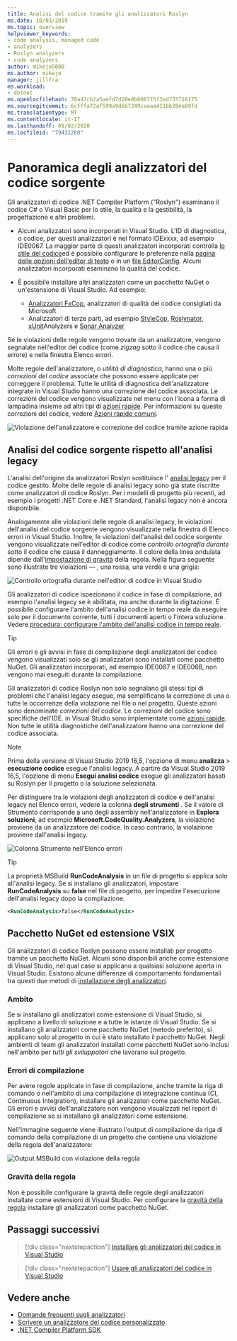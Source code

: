 ```yaml
---
title: Analisi del codice tramite gli analizzatori Roslyn
ms.date: 10/03/2019
ms.topic: overview
helpviewer_keywords:
- code analysis, managed code
- analyzers
- Roslyn analyzers
- code analyzers
author: mikejo5000
ms.author: mikejo
manager: jillfra
ms.workload:
- dotnet
ms.openlocfilehash: 78a47cb2a5aefd7d20e0b8087f5f3ad735716175
ms.sourcegitcommit: 6cfffa72af599a9d667249caaaa411bb28ea69fd
ms.translationtype: MT
ms.contentlocale: it-IT
ms.lasthandoff: 09/02/2020
ms.locfileid: "79431280"
---
```

# <a name="overview-of-source-code-analyzers"></a>Panoramica degli analizzatori del codice sorgente

Gli analizzatori di codice .NET Compiler Platform ("Roslyn") esaminano il codice C# o Visual Basic per lo stile, la qualità e la gestibilità, la progettazione e altri problemi.

- Alcuni analizzatori sono incorporati in Visual Studio. L'ID di diagnostica, o codice, per questi analizzatori è nel formato IDExxxx, ad esempio IDE0067. La maggior parte di questi analizzatori incorporati controlla [lo stile del codice](../ide/code-styles-and-code-cleanup.md)ed è possibile configurare le preferenze nella [pagina delle opzioni dell'editor di testo](../ide/code-styles-and-code-cleanup.md) o in un [file EditorConfig](../ide/editorconfig-code-style-settings-reference.md). Alcuni analizzatori incorporati esaminano la qualità del codice.

- È possibile installare altri analizzatori come un pacchetto NuGet o un'estensione di Visual Studio. Ad esempio:

  - [Analizzatori FxCop](../code-quality/install-fxcop-analyzers.md), analizzatori di qualità del codice consigliati da Microsoft
  - Analizzatori di terze parti, ad esempio [StyleCop](https://www.nuget.org/packages/StyleCop.Analyzers/), [Roslynator](https://www.nuget.org/packages/Roslynator.Analyzers/), [xUnit](https://www.nuget.org/packages/xunit.analyzers/)Analyzers e [Sonar Analyzer](https://www.nuget.org/packages/SonarAnalyzer.CSharp/)

Se le violazioni delle regole vengono trovate da un analizzatore, vengono segnalate nell'editor del codice (come *zigzag* sotto il codice che causa il errore) e nella finestra Elenco errori.

Molte regole dell'analizzatore, o *utilità di diagnostica*, hanno una o più *correzioni del codice* associate che possono essere applicate per correggere il problema. Tutte le utilità di diagnostica dell'analizzatore integrate in Visual Studio hanno una correzione del codice associata. Le correzioni del codice vengono visualizzate nel menu con l'icona a forma di lampadina insieme ad altri tipi di [azioni rapide](../ide/quick-actions.md). Per informazioni su queste correzioni del codice, vedere [Azioni rapide comuni](../ide/common-quick-actions.md).

![Violazione dell'analizzatore e correzione del codice tramite azione rapida](../code-quality/media/built-in-analyzer-code-fix.png)

## <a name="source-code-analysis-versus-legacy-analysis"></a>Analisi del codice sorgente rispetto all'analisi legacy

L'analisi dell'origine da analizzatori Roslyn sostituisce l' [analisi legacy](../code-quality/code-analysis-for-managed-code-overview.md) per il codice gestito. Molte delle regole di analisi legacy sono già state riscritte come analizzatori di codice Roslyn. Per i modelli di progetto più recenti, ad esempio i progetti .NET Core e .NET Standard, l'analisi legacy non è ancora disponibile.

Analogamente alle violazioni delle regole di analisi legacy, le violazioni dell'analisi del codice sorgente vengono visualizzate nella finestra di Elenco errori in Visual Studio. Inoltre, le violazioni dell'analisi del codice sorgente vengono visualizzate nell'editor di codice come *controllo ortografia durante* sotto il codice che causa il danneggiamento. Il colore della linea ondulata dipende dall'[impostazione di gravità](../code-quality/use-roslyn-analyzers.md#rule-severity) della regola. Nella figura seguente sono illustrate tre violazioni &mdash; , una rossa, una verde e una grigia:

![Controllo ortografia durante nell'editor di codice in Visual Studio](media/diagnostics-severity-colors.png)

Gli analizzatori di codice ispezionano il codice in fase di compilazione, ad esempio l'analisi legacy se è abilitata, ma anche durante la digitazione. È possibile configurare l'ambito dell'analisi codice in tempo reale da eseguire solo per il documento corrente, tutti i documenti aperti o l'intera soluzione. Vedere [procedura: configurare l'ambito dell'analisi codice in tempo reale](./configure-live-code-analysis-scope-managed-code.md).

> [!TIP]
> Gli errori e gli avvisi in fase di compilazione degli analizzatori del codice vengono visualizzati solo se gli analizzatori sono installati come pacchetto NuGet. Gli analizzatori incorporati, ad esempio IDE0067 e IDE0068, non vengono mai eseguiti durante la compilazione.

Gli analizzatori di codice Roslyn non solo segnalano gli stessi tipi di problemi che l'analisi legacy esegue, ma semplificano la correzione di una o tutte le occorrenze della violazione nel file o nel progetto. Queste azioni sono denominate *correzioni del codice*. Le correzioni del codice sono specifiche dell'IDE. in Visual Studio sono implementate come [azioni rapide](../ide/quick-actions.md). Non tutte le utilità diagnostiche dell'analizzatore hanno una correzione del codice associata.

> [!NOTE]
> Prima della versione di Visual Studio 2019 16,5, l'opzione di menu **analizza**  >  **esecuzione codice** esegue l'analisi legacy. A partire da Visual Studio 2019 16,5, l'opzione di menu **Esegui analisi codice** esegue gli analizzatori basati su Roslyn per il progetto o la soluzione selezionata.

Per distinguere tra le violazioni degli analizzatori di codice e dell'analisi legacy nel Elenco errori, vedere la colonna **degli strumenti** . Se il valore di Strumento corrisponde a uno degli assembly nell'analizzatore in **Esplora soluzioni**, ad esempio **Microsoft.CodeQuality.Analyzers**, la violazione proviene da un analizzatore del codice. In caso contrario, la violazione proviene dall'analisi legacy.

![Colonna Strumento nell'Elenco errori](media/code-analysis-tool-in-error-list.png)

> [!TIP]
> La proprietà MSBuild **RunCodeAnalysis** in un file di progetto si applica solo all'analisi legacy. Se si installano gli analizzatori, impostare **RunCodeAnalysis** su **false** nel file di progetto, per impedire l'esecuzione dell'analisi legacy dopo la compilazione.
>
> ```xml
> <RunCodeAnalysis>false</RunCodeAnalysis>
> ```

## <a name="nuget-package-versus-vsix-extension"></a>Pacchetto NuGet ed estensione VSIX

Gli analizzatori di codice Roslyn possono essere installati per progetto tramite un pacchetto NuGet. Alcuni sono disponibili anche come estensione di Visual Studio, nel qual caso si applicano a qualsiasi soluzione aperta in Visual Studio. Esistono alcune differenze di comportamento fondamentali tra questi due metodi di [installazione degli analizzatori](../code-quality/install-roslyn-analyzers.md).

### <a name="scope"></a>Ambito

Se si installano gli analizzatori come estensione di Visual Studio, si applicano a livello di soluzione e a tutte le istanze di Visual Studio. Se si installano gli analizzatori come pacchetto NuGet (metodo preferito), si applicano solo al progetto in cui è stato installato il pacchetto NuGet. Negli ambienti di team gli analizzatori installati come pacchetti NuGet sono inclusi nell'ambito per *tutti gli sviluppatori* che lavorano sul progetto.

### <a name="build-errors"></a>Errori di compilazione

Per avere regole applicate in fase di compilazione, anche tramite la riga di comando o nell'ambito di una compilazione di integrazione continua (CI, Continuous Integration), installare gli analizzatori come pacchetto NuGet. Gli errori e avvisi dell'analizzatore non vengono visualizzati nel report di compilazione se si installano gli analizzatori come estensione.

Nell'immagine seguente viene illustrato l'output di compilazione da riga di comando della compilazione di un progetto che contiene una violazione della regola dell'analizzatore:

![Output MSBuild con violazione della regola](media/command-line-build-analyzers.png)

### <a name="rule-severity"></a>Gravità della regola

Non è possibile configurare la gravità delle regole degli analizzatori installate come estensioni di Visual Studio. Per configurare la [gravità della regola](../code-quality/use-roslyn-analyzers.md#rule-severity) installare gli analizzatori come pacchetto NuGet.

## <a name="next-steps"></a>Passaggi successivi

> [!div class="nextstepaction"]
> [Installare gli analizzatori del codice in Visual Studio](../code-quality/install-roslyn-analyzers.md)

> [!div class="nextstepaction"]
> [Usare gli analizzatori del codice in Visual Studio](../code-quality/use-roslyn-analyzers.md)

## <a name="see-also"></a>Vedere anche

- [Domande frequenti sugli analizzatori](analyzers-faq.md)
- [Scrivere un analizzatore del codice personalizzato](../extensibility/getting-started-with-roslyn-analyzers.md)
- [.NET Compiler Platform SDK](/dotnet/csharp/roslyn-sdk/)
